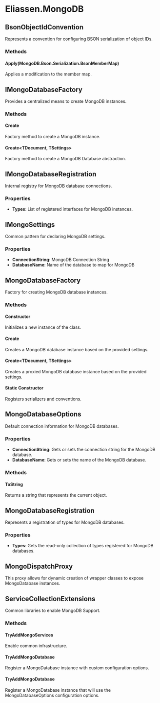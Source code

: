 # Eliassen.MongoDB

## BsonObjectIdConvention

Represents a convention for configuring BSON serialization of object IDs.

### Methods

#### Apply(MongoDB.Bson.Serialization.BsonMemberMap)

Applies a modification to the member map.

## IMongoDatabaseFactory

Provides a centralized means to create MongoDB instances.

### Methods

#### Create<T>

Factory method to create a MongoDB instance.

#### Create<TDocument, TSettings>

Factory method to create a MongoDB Database abstraction.

## IMongoDatabaseRegistration

Internal registry for MongoDB database connections.

### Properties

- **Types**: List of registered interfaces for MongoDB instances.

## IMongoSettings

Common pattern for declaring MongoDB settings.

### Properties

- **ConnectionString**: MongoDB Connection String
- **DatabaseName**: Name of the database to map for MongoDB

## MongoDatabaseFactory

Factory for creating MongoDB database instances.

### Methods

#### Constructor

Initializes a new instance of the class.

#### Create<T>

Creates a MongoDB database instance based on the provided settings.

#### Create<TDocument, TSettings>

Creates a proxied MongoDB database instance based on the provided settings.

#### Static Constructor

Registers serializers and conventions.

## MongoDatabaseOptions

Default connection information for MongoDB databases.

### Properties

- **ConnectionString**: Gets or sets the connection string for the MongoDB database.
- **DatabaseName**: Gets or sets the name of the MongoDB database.

### Methods

#### ToString

Returns a string that represents the current object.

## MongoDatabaseRegistration

Represents a registration of types for MongoDB databases.

### Properties

- **Types**: Gets the read-only collection of types registered for MongoDB databases.

## MongoDispatchProxy

This proxy allows for dynamic creation of wrapper classes to expose MongoDatabase instances.

## ServiceCollectionExtensions

Common libraries to enable MongoDB Support.

### Methods

#### TryAddMongoServices

Enable common infrastructure.

#### TryAddMongoDatabase<T>

Register a MongoDatabase instance with custom configuration options.

#### TryAddMongoDatabase<T>

Register a MongoDatabase instance that will use the MongoDatabaseOptions configuration options.
